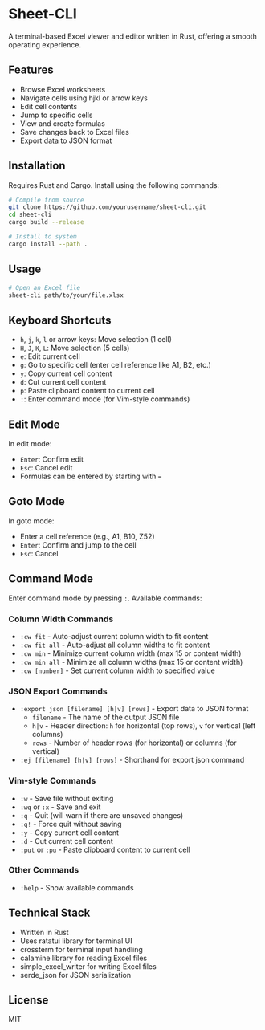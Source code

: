 # Sheet-CLI

A terminal-based Excel viewer and editor written in Rust, offering a smooth operating experience.

## Features

- Browse Excel worksheets
- Navigate cells using hjkl or arrow keys
- Edit cell contents
- Jump to specific cells
- View and create formulas
- Save changes back to Excel files
- Export data to JSON format

## Installation

Requires Rust and Cargo. Install using the following commands:

```bash
# Compile from source
git clone https://github.com/yourusername/sheet-cli.git
cd sheet-cli
cargo build --release

# Install to system
cargo install --path .
```

## Usage

```bash
# Open an Excel file
sheet-cli path/to/your/file.xlsx
```

## Keyboard Shortcuts

- `h`, `j`, `k`, `l` or arrow keys: Move selection (1 cell)
- `H`, `J`, `K`, `L`: Move selection (5 cells)
- `e`: Edit current cell
- `g`: Go to specific cell (enter cell reference like A1, B2, etc.)
- `y`: Copy current cell content
- `d`: Cut current cell content
- `p`: Paste clipboard content to current cell
- `:`: Enter command mode (for Vim-style commands)

## Edit Mode

In edit mode:

- `Enter`: Confirm edit
- `Esc`: Cancel edit
- Formulas can be entered by starting with `=`

## Goto Mode

In goto mode:

- Enter a cell reference (e.g., A1, B10, Z52)
- `Enter`: Confirm and jump to the cell
- `Esc`: Cancel

## Command Mode

Enter command mode by pressing `:`. Available commands:

### Column Width Commands

- `:cw fit` - Auto-adjust current column width to fit content
- `:cw fit all` - Auto-adjust all column widths to fit content
- `:cw min` - Minimize current column width (max 15 or content width)
- `:cw min all` - Minimize all column widths (max 15 or content width)
- `:cw [number]` - Set current column width to specified value

### JSON Export Commands

- `:export json [filename] [h|v] [rows]` - Export data to JSON format
  - `filename` - The name of the output JSON file
  - `h|v` - Header direction: `h` for horizontal (top rows), `v` for vertical (left columns)
  - `rows` - Number of header rows (for horizontal) or columns (for vertical)
- `:ej [filename] [h|v] [rows]` - Shorthand for export json command

### Vim-style Commands

- `:w` - Save file without exiting
- `:wq` or `:x` - Save and exit
- `:q` - Quit (will warn if there are unsaved changes)
- `:q!` - Force quit without saving
- `:y` - Copy current cell content
- `:d` - Cut current cell content
- `:put` or `:pu` - Paste clipboard content to current cell

### Other Commands

- `:help` - Show available commands

## Technical Stack

- Written in Rust
- Uses ratatui library for terminal UI
- crossterm for terminal input handling
- calamine library for reading Excel files
- simple_excel_writer for writing Excel files
- serde_json for JSON serialization

## License

MIT
